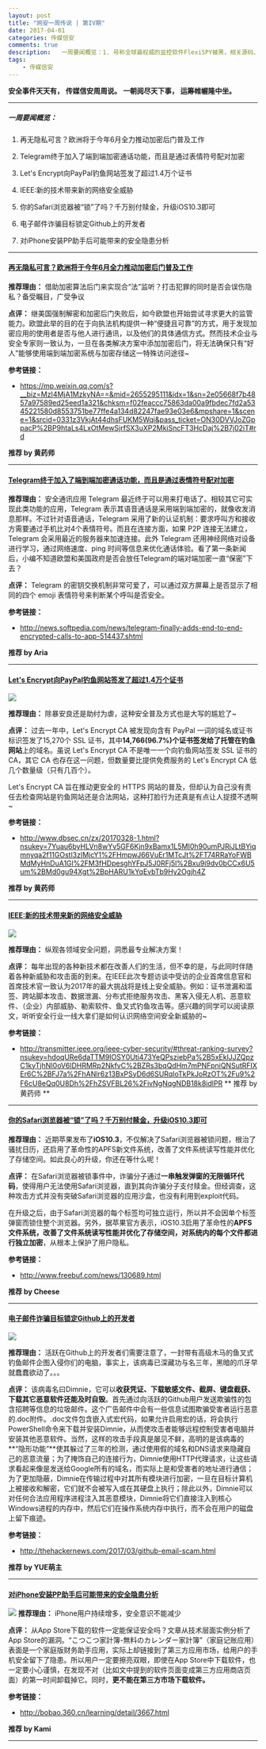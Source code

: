 ```yaml
---  
layout: post  
title: "网安一周传说 | 第IV期"
date: 2017-04-01
categories: 传媒信安    
comments: true
description:   一周要闻概览：1. 号称全球最权威的监控软件FlexiSPY被黑，相关源码、编译、文档被披露2. Uber竟然黑过苹果总部，然后他们的CEO就被库克请去“喝茶”了3. 三星智能电视默认无线设置被黑客轻松攻破可远程控制4. 新的MacOS恶意软件正监视着你的通信流量5. 黑客利用泄漏的NSA黑客工具攻击了数万台Windows主机 6. Webroot误把Windows文件标记为病毒，把Facebook标记为钓鱼网站
tags:
    - 传媒信安   
---  
```

**安全事件天天有，**
**传媒信安周周说。**
**一朝阅尽天下事，**
**运筹帷幄隆中坐。**

***

##### 一周要闻概览：

1. 再无隐私可言？欧洲将于今年6月全力推动加密后门普及工作

2. Telegram终于加入了端到端加密通话功能，而且是通过表情符号配对加密

3. Let's Encrypt向PayPal钓鱼网站签发了超过1.4万个证书

4. IEEE:新的技术带来新的网络安全威胁

5. 你的Safari浏览器被“锁”了吗？千万别付赎金，升级iOS10.3即可

6. 电子邮件诈骗目标锁定Github上的开发者

7. 对iPhone安装PP助手后可能带来的安全隐患分析


***

#### [再无隐私可言？欧洲将于今年6月全力推动加密后门普及工作 ](https://mp.weixin.qq.com/s?__biz=MzI4MjA1MzkyNA==&mid=2655295111&idx=1&sn=2e05668f7b4857a97589ed25eed1a321&chksm=f02feaccc75863da00a9fbdec7fd2a5345221580d8553751be77ffe4a134d82247fae93e03e6&mpshare=1&scene=1&srcid=0331z3VkjAt44dhsFUKM5Wqi&pass_ticket=ON30DVVJoZGppacP%2BP9htaLs4LxOtMewSjrfSX3uXP2MkiSncFT3HcDaj%2B7j02iT#rd)

**推荐理由：**
借助加密算法后门来实现合“法”监听？打击犯罪的同时是否会误伤隐私？备受瞩目，广受争议

**点评：**
继美国强制解密和加密后门失败后，如今欧盟也开始尝试寻求更大的监管能力。欧盟此举的目的在于向执法机构提供一种“便捷且可靠”的方式，用于发现加密应用的使用者是否与他人进行通讯，以及他们的具体通信方式。然而技术企业与安全专家则一致认为，一旦在各类解决方案中添加加密后门，将无法确保只有“好人”能够使用端到端加密系统与加密存储这一特殊访问途径~

**参考链接：**

* https://mp.weixin.qq.com/s?__biz=MzI4MjA1MzkyNA==&mid=2655295111&idx=1&sn=2e05668f7b4857a97589ed25eed1a321&chksm=f02feaccc75863da00a9fbdec7fd2a5345221580d8553751be77ffe4a134d82247fae93e03e6&mpshare=1&scene=1&srcid=0331z3VkjAt44dhsFUKM5Wqi&pass_ticket=ON30DVVJoZGppacP%2BP9htaLs4LxOtMewSjrfSX3uXP2MkiSncFT3HcDaj%2B7j02iT#rd

**推荐 by 黄药师**

***

#### [Telegram终于加入了端到端加密通话功能，而且是通过表情符号配对加密](http://news.softpedia.com/news/telegram-finally-adds-end-to-end-encrypted-calls-to-app-514437.shtml)

**推荐理由：**
安全通讯应用 Telegram 最近终于可以用来打电话了。相较其它可实现此类功能的应用，Telegram 表示其语音通话是采用端到端加密的，就像收发消息那样。不过针对语音通话，Telegram 采用了新的认证机制：要求呼叫方和接收方需要通过手机比对4个表情符号。而且在连接方面，如果 P2P 连接无法建立，Telegram 会采用最近的服务器来加速连接。此外 Telegram 还用神经网络对设备进行学习，通过网络速度、ping 时间等信息来优化通话体验。看了第一条新闻后，小编不知道欧盟和美国政府是否会放任Telegram的端对端加密一直“保密”下去？

**点评：**
Telegram 的密钥交换机制非常可爱了，可以通过双方屏幕上是否显示了相同的四个 emoji 表情符号来判断某个呼叫是否安全。

**参考链接：**

* http://news.softpedia.com/news/telegram-finally-adds-end-to-end-encrypted-calls-to-app-514437.shtml

**推荐 by Aria**

***

#### [Let's Encrypt向PayPal钓鱼网站签发了超过1.4万个证书 ](http://www.dbsec.cn/zx/20170328-1.html?nsukey=7Yuau6byHLVn8wYv5GF6Kjn9xBamx1L5MI0h90umPJRiJLtBYiqmnyqa2f11GOstl3zIMjcY1%2FHmpwJ66VuEr1MTcJt%2FT74RRaYoFWBMdMyHnDuA1Gl%2FM3fHDpesghYFpJ5J0RFj5l%2Bxu9i9dv0bCCx6U5um%2BMd0gu94Xgt%2BpHARU1kYqEvbTb9Hy2Ogjh4Z)

![](http://127.0.0.1:4000//resources/images/41.png) 

**推荐理由：**
除暴安良还是助纣为虐，这种安全普及方式也是大写的尴尬了~

**点评：**
过去一年中，Let's Encrypt CA 被发现向含有 PayPal 一词的域名或证书标识签发了15,270个 SSL 证书，其中**14,766(96.7%)个证书签发给了托管在钓鱼网站**上的域名。虽说 Let's Encrypt CA 不是唯一一个向钓鱼网站签发 SSL 证书的 CA，其它 CA 也存在这一问题，但数量要比提供免费服务的 Let's Encrypt CA 低几个数量级（只有几百个）。

Let's Encrypt CA 旨在推动更安全的 HTTPS 网站的普及，但却认为自己没有责任去检查网站是钓鱼网站还是合法网站，这种打脸行为还真是有点让人捉摸不透啊~

**参考链接：**

* http://www.dbsec.cn/zx/20170328-1.html?nsukey=7Yuau6byHLVn8wYv5GF6Kjn9xBamx1L5MI0h90umPJRiJLtBYiqmnyqa2f11GOstl3zIMjcY1%2FHmpwJ66VuEr1MTcJt%2FT74RRaYoFWBMdMyHnDuA1Gl%2FM3fHDpesghYFpJ5J0RFj5l%2Bxu9i9dv0bCCx6U5um%2BMd0gu94Xgt%2BpHARU1kYqEvbTb9Hy2Ogjh4Z

**推荐 by 黄药师**

***

#### [IEEE:新的技术带来新的网络安全威胁 ](http://transmitter.ieee.org/ieee-cyber-security/#threat-ranking-survey?nsukey=hdoqURe6daTTM9IOSY0Uti473YeQPsziebPa%2B5xEklJJZQpzC1kyTjhNI0oV6lDHRMRp2NkfvC%2BZRs3bqQdHm7mPNFpniQNSutRFIXEr6C%2BFJ7a%2FhANlr6z13BxPSyD6d6SURqIoTkPkJoRzOT%2Fu9%2F6cU8eQq0U8Dh%2FhZSVFBL26%2FivNgNqgNDB18k8idlPR)

![](http://127.0.0.1:4000//resources/images/42.png) 

**推荐理由：**
纵观各领域安全问题，洞悉最专业解决方案！

**点评：**
每年出现的各种新技术都在改善人们的生活，但不幸的是，与此同时伴随着各种新威胁和攻击面的到来。在IEEE此次专题访谈中受访的企业首席信息官和首席技术官一致认为2017年的最大挑战将是线上安全威胁。例如：证书泄漏和滥签、跨站脚本攻击、数据泄漏、分布式拒绝服务攻击、黑客入侵无人机、恶意软件、（企业）内部威胁、勒索软件、鱼叉式钓鱼攻击等。感兴趣的同学可以阅读原文，听听安全行业一线大拿们是如何认识网络空间安全新威胁的~

**参考链接：**

* http://transmitter.ieee.org/ieee-cyber-security/#threat-ranking-survey?nsukey=hdoqURe6daTTM9IOSY0Uti473YeQPsziebPa%2B5xEklJJZQpzC1kyTjhNI0oV6lDHRMRp2NkfvC%2BZRs3bqQdHm7mPNFpniQNSutRFIXEr6C%2BFJ7a%2FhANlr6z13BxPSyD6d6SURqIoTkPkJoRzOT%2Fu9%2F6cU8eQq0U8Dh%2FhZSVFBL26%2FivNgNqgNDB18k8idlPR
** 推荐 by 黄药师 **

***

#### [你的Safari浏览器被“锁”了吗？千万别付赎金，升级iOS10.3即可](http://www.freebuf.com/news/130689.html)

**推荐理由：**
近期苹果发布了**iOS10.3**，不仅解决了Safari浏览器被锁问题，根治了骚扰日历，还启用了革命性的APFS新文件系统，改善了文件系统读写性能并优化了存储空间。如此良心的升级，你还在等什么呢！

**点评：**
在Safari浏览器被锁事件中，诈骗分子通过**一串触发弹窗的无限循环代码**，使得用户无法使用Safari浏览器，直到其向诈骗分子支付赎金。但经调查，这种攻击方式并没有突破Safari浏览器的应用沙盒，也没有利用到exploit代码。

在升级之后，由于Safari浏览器的每个标签均可独立运行，所以并不会因单个标签弹窗而锁住整个浏览器。另外，据苹果官方表示，iOS10.3启用了革命性的**APFS文件系统，改善了文件系统读写性能并优化了存储空间，对系统内的每个文件都进行独立加密**，从根本上保护了用户隐私。

**参考链接：**

* http://www.freebuf.com/news/130689.html

**推荐 by Cheese**

***

#### [电子邮件诈骗目标锁定Github上的开发者](http://thehackernews.com/2017/03/github-email-scam.html)

![](http://127.0.0.1:4000//resources/images/43.png) 

**推荐理由：**
活跃在Github上的开发者们需要注意了，一封带有高级木马的鱼叉式钓鱼邮件企图入侵你们的电脑，事实上，该病毒已深藏功与名三年，黑暗的爪牙早就蠢蠢欲动了。。。

**点评：**
该病毒名曰Dimnie，它可以**收获凭证、下载敏感文件、截屏、键盘截获、下载其它恶意软件还能及时自毁**。首先通过向活跃的Github用户发送欺骗性的包含招聘等信息的垃圾邮件。这个广告邮件中会有一些信息试图欺骗受害者运行恶意的.doc附件。.doc文件包含嵌入式宏代码，如果允许启用宏的话，将会执行PowerShell命令来下载并安装Dimnie，从而使攻击者能够远程控制受害者电脑并安装其他恶意软件。当然，这样的攻击手段真是屡见不鲜，高明的是该病毒的**“隐形功能”**使其躲过了三年的检测，通过使用假的域名和DNS请求来隐藏自己的恶意流量；为了掩饰自己的连接行为，Dimnie使用HTTP代理请求，让这些请求看起来像是发送给Google所有的域名，而实际上是和受害者的地址进行通信；为了更加隐蔽，Dimnie在传输过程中对其所有模块进行加密，一旦在目标计算机上被接收和解密，它们就不会被写入或在其硬盘上执行；除此以外，Dimnie可以对任何合法应用程序进程注入其恶意模块，Dimnie将它们直接注入到核心Windows进程的内存中，然后它们在操作系统内存中执行，而不会在用户的磁盘上留下痕迹。

**参考链接：**

* http://thehackernews.com/2017/03/github-email-scam.html

**推荐 by YUE萌主**

***

#### [对iPhone安装PP助手后可能带来的安全隐患分析](http://bobao.360.cn/learning/detail/3667.html)

![](http://127.0.0.1:4000//resources/images/44.png) 
**推荐理由：**
iPhone用户持续增多，安全意识不能减少

**点评：**
从App Store下载的软件一定能保证安全吗？文章从技术层面实例分析了App Store的漏洞。“こつこつ家計簿-無料のカレンダー家計簿”（家庭记账应用）表面是一个家庭版财务助手应用，实际上却链接到了第三方应用市场，给用户的手机安全留下了隐患。所以用户一定要擦亮双眼，即使在App Store中下载软件，也一定要小心谨慎，在发现不对（比如文中提到的软件页面变成第三方应用商店页面）的第一时间卸载掉它。同时，**更不能在第三方市场下载软件。**

**参考链接：**

* http://bobao.360.cn/learning/detail/3667.html

**推荐 by Kami**

***